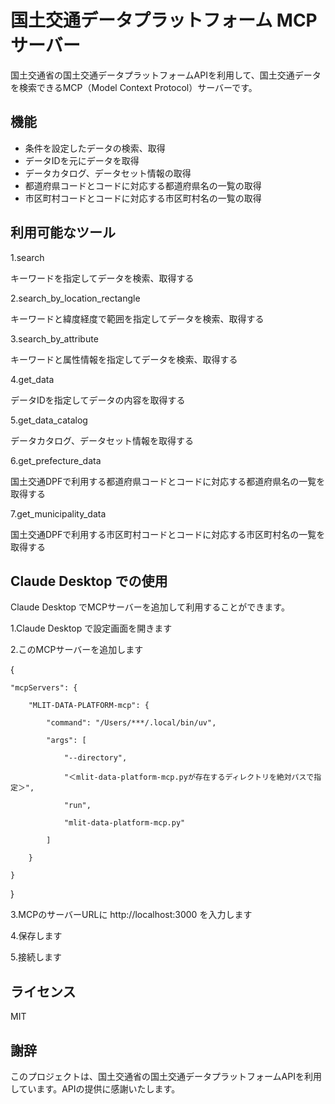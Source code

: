 # 国土交通データプラットフォーム MCP サーバー

国土交通省の国土交通データプラットフォームAPIを利用して、国土交通データを検索できるMCP（Model Context Protocol）サーバーです。

## 機能

- 条件を設定したデータの検索、取得
- データIDを元にデータを取得
- データカタログ、データセット情報の取得
- 都道府県コードとコードに対応する都道府県名の一覧の取得
- 市区町村コードとコードに対応する市区町村名の一覧の取得

## 利用可能なツール
1.search

キーワードを指定してデータを検索、取得する

2.search_by_location_rectangle

キーワードと緯度経度で範囲を指定してデータを検索、取得する

3.search_by_attribute

キーワードと属性情報を指定してデータを検索、取得する

4.get_data

 データIDを指定してデータの内容を取得する

5.get_data_catalog

データカタログ、データセット情報を取得する

6.get_prefecture_data

国土交通DPFで利用する都道府県コードとコードに対応する都道府県名の一覧を取得する

7.get_municipality_data

国土交通DPFで利用する市区町村コードとコードに対応する市区町村名の一覧を取得する

## Claude Desktop での使用

Claude Desktop でMCPサーバーを追加して利用することができます。

1.Claude Desktop で設定画面を開きます

2.このMCPサーバーを追加します

{

    "mcpServers": {

        "MLIT-DATA-PLATFORM-mcp": {

            "command": "/Users/***/.local/bin/uv",

            "args": [

                "--directory",

                "＜mlit-data-platform-mcp.pyが存在するディレクトリを絶対パスで指定＞",

                "run",

                "mlit-data-platform-mcp.py"

            ]

        }

    }

}

3.MCPのサーバーURLに http://localhost:3000 を入力します

4.保存します

5.接続します

## ライセンス

MIT

## 謝辞

このプロジェクトは、国土交通省の国土交通データプラットフォームAPIを利用しています。APIの提供に感謝いたします。
